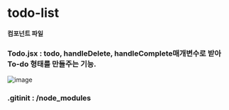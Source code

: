# todo-list

**컴포넌트 파일**
### Todo.jsx : todo, handleDelete, handleComplete매개변수로 받아 To-do 형태를 만들주는 기능.
![image](https://github.com/HojinLim/todo-list/assets/69897998/ae5d56bf-d228-415a-85d4-0820613051cf)




### .gitinit  : /node_modules

